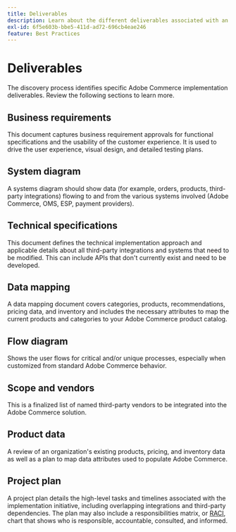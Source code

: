 ```yaml
---
title: Deliverables
description: Learn about the different deliverables associated with an Adobe Commerce implementation.
exl-id: 6f5e603b-bbe5-411d-ad72-696cb4eae246
feature: Best Practices
---
```

# Deliverables 

The discovery process identifies specific Adobe Commerce implementation deliverables. Review the following sections to learn more.

## Business requirements

This document captures business requirement approvals for functional specifications and the usability of the customer experience. It is used to drive the user experience, visual design, and detailed testing plans.

## System diagram

A systems diagram should show data (for example, orders, products, third-party integrations) flowing to and from the various systems involved (Adobe Commerce, OMS, ESP, payment providers).

## Technical specifications

This document defines the technical implementation approach and applicable details about all third-party integrations and systems that need to be modified. This can include APIs that don't currently exist and need to be developed.

## Data mapping

A data mapping document covers categories, products, recommendations, pricing data, and inventory and includes the necessary attributes to map the current products and categories to your Adobe Commerce product catalog.

## Flow diagram

Shows the user flows for critical and/or unique processes, especially when customized from standard Adobe Commerce behavior.

## Scope and vendors

This is a finalized list of named third-party vendors to be integrated into the Adobe Commerce solution.

## Product data

A review of an organization's existing products, pricing, and inventory data as well as a plan to map data attributes used to populate Adobe Commerce.

## Project plan

A project plan details the high-level tasks and timelines associated with the implementation initiative, including overlapping integrations and third-party dependencies. The plan may also include a responsibilities matrix, or [RACI](../planning/ownership.md), chart that shows who is responsible, accountable, consulted, and informed.
